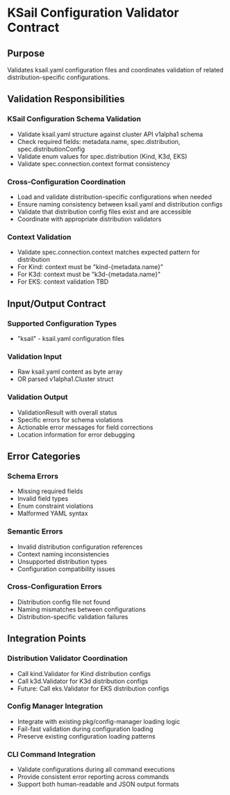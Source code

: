 # KSail Configuration Validator Contract

## Purpose
Validates ksail.yaml configuration files and coordinates validation of related distribution-specific configurations.

## Validation Responsibilities

### KSail Configuration Schema Validation
- Validate ksail.yaml structure against cluster API v1alpha1 schema
- Check required fields: metadata.name, spec.distribution, spec.distributionConfig
- Validate enum values for spec.distribution (Kind, K3d, EKS)
- Validate spec.connection.context format consistency

### Cross-Configuration Coordination
- Load and validate distribution-specific configurations when needed
- Ensure naming consistency between ksail.yaml and distribution configs
- Validate that distribution config files exist and are accessible
- Coordinate with appropriate distribution validators

### Context Validation
- Validate spec.connection.context matches expected pattern for distribution
- For Kind: context must be "kind-{metadata.name}"
- For K3d: context must be "k3d-{metadata.name}"
- For EKS: context validation TBD

## Input/Output Contract

### Supported Configuration Types
- "ksail" - ksail.yaml configuration files

### Validation Input
- Raw ksail.yaml content as byte array
- OR parsed v1alpha1.Cluster struct

### Validation Output
- ValidationResult with overall status
- Specific errors for schema violations
- Actionable error messages for field corrections
- Location information for error debugging

## Error Categories

### Schema Errors
- Missing required fields
- Invalid field types
- Enum constraint violations
- Malformed YAML syntax

### Semantic Errors
- Invalid distribution configuration references
- Context naming inconsistencies
- Unsupported distribution types
- Configuration compatibility issues

### Cross-Configuration Errors
- Distribution config file not found
- Naming mismatches between configurations
- Distribution-specific validation failures

## Integration Points

### Distribution Validator Coordination
- Call kind.Validator for Kind distribution configs
- Call k3d.Validator for K3d distribution configs
- Future: Call eks.Validator for EKS distribution configs

### Config Manager Integration
- Integrate with existing pkg/config-manager loading logic
- Fail-fast validation during configuration loading
- Preserve existing configuration loading patterns

### CLI Command Integration
- Validate configurations during all command executions
- Provide consistent error reporting across commands
- Support both human-readable and JSON output formats
